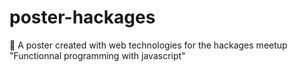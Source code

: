 # poster-hackages
 :page_facing_up: A poster created with web technologies for the hackages meetup "Functionnal programming with javascript"
